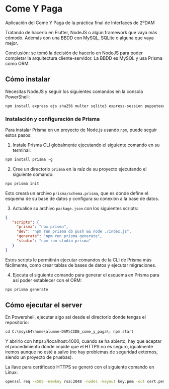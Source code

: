 # Come Y Paga
Aplicación del Come Y Paga de la práctica final de Interfaces de 2ºDAM

Tratando de hacerlo en Flutter, NodeJS o algún framework que vaya más cómodo. Además con una BBDD con MySQL, SQLite o alguna que vaya mejor.

Conclusión: se tomó la decisión de hacerlo en NodeJS para poder completar la arquitectura cliente-servidor. La BBDD es MySQL y usa Prisma como ORM.

## Cómo instalar
Necesitas NodeJS y seguir los siguientes comandos en la consola PowerShell:
```ps
npm install express ejs sha256 multer sqlite3 express-session puppeteer nodemailer cookie-parser mysql2 prisma @prisma/client
```

### Instalación y configuración de Prisma
Para instalar Prisma en un proyecto de Node.js usando `npm`, puede seguir estos pasos:

1. Instale Prisma CLI globalmente ejecutando el siguiente comando en su terminal:
```ps
npm install prisma -g
```
2. Cree un directorio `prisma` en la raíz de su proyecto ejecutando el siguiente comando:
```ps
npx prisma init
```
Esto creará un archivo `prisma/schema.prisma`, que es donde define el esquema de su base de datos y configura su conexión a la base de datos.

3. Actualice su archivo `package.json` con los siguientes scripts:
```json
{
   "scripts": {
     "prisma": "npx prisma",
     "dev": "npm run prisma db push && node ./index.js",
     "generate": "npm run prisma generate",
     "studio": "npm run studio prisma"
   }
}
```
Estos scripts le permitirán ejecutar comandos de la CLI de Prisma más fácilmente, como crear tablas de bases de datos y ejecutar migraciones.

4. Ejecuta el siguiente comando para generar el esquema en Prisma para así poder establecer con el ORM:
```ps
npx prisma generate
```

## Cómo ejecutar el server
En Powershell, ejecutar algo así desde el directorio donde tengas el repositorio:
```ps
cd C:\msys64\home\alumne-DAM\CIDE_come_y_paga\; npm start
```

Y abrirlo con https://localhost:4000, cuando se ha abierto, hay que aceptar el procedimiento dónde impide que el HTTPS no es seguro, igualmente iremos aunque no esté a salvo (no hay problemas de seguridad externos, siendo un proyecto de pruebas).

La llave para certificado HTTPS se generó con el siguiente comando en Linux:
```sh
openssl req -x509 -newkey rsa:2048 -nodes -keyout key.pem -out cert.pem -days 365
```
